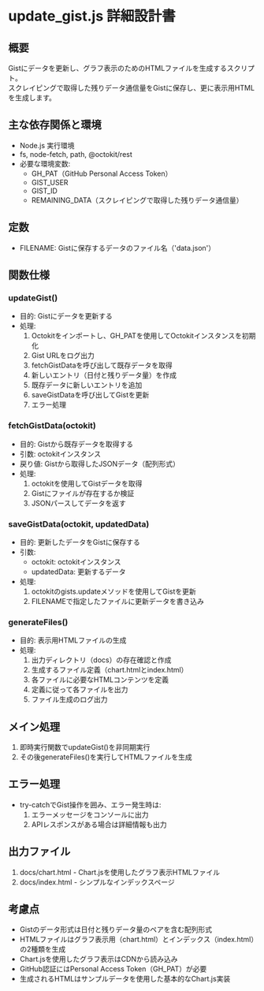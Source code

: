 # update_gist.js 詳細設計書

## 概要
Gistにデータを更新し、グラフ表示のためのHTMLファイルを生成するスクリプト。  
スクレイピングで取得した残りデータ通信量をGistに保存し、更に表示用HTMLを生成します。

## 主な依存関係と環境
- Node.js 実行環境  
- fs, node-fetch, path, @octokit/rest  
- 必要な環境変数:  
  - GH_PAT（GitHub Personal Access Token）
  - GIST_USER
  - GIST_ID
  - REMAINING_DATA（スクレイピングで取得した残りデータ通信量）

## 定数
- FILENAME: Gistに保存するデータのファイル名（'data.json'）

## 関数仕様

### updateGist()
- 目的: Gistにデータを更新する
- 処理:
  1. Octokitをインポートし、GH_PATを使用してOctokitインスタンスを初期化
  2. Gist URLをログ出力
  3. fetchGistDataを呼び出して既存データを取得
  4. 新しいエントリ（日付と残りデータ量）を作成
  5. 既存データに新しいエントリを追加
  6. saveGistDataを呼び出してGistを更新
  7. エラー処理

### fetchGistData(octokit)
- 目的: Gistから既存データを取得する
- 引数: octokitインスタンス
- 戻り値: Gistから取得したJSONデータ（配列形式）
- 処理:
  1. octokitを使用してGistデータを取得
  2. Gistにファイルが存在するか検証
  3. JSONパースしてデータを返す

### saveGistData(octokit, updatedData)
- 目的: 更新したデータをGistに保存する
- 引数: 
  - octokit: octokitインスタンス
  - updatedData: 更新するデータ
- 処理:
  1. octokitのgists.updateメソッドを使用してGistを更新
  2. FILENAMEで指定したファイルに更新データを書き込み

### generateFiles()
- 目的: 表示用HTMLファイルの生成
- 処理:
  1. 出力ディレクトリ（docs）の存在確認と作成
  2. 生成するファイル定義（chart.htmlとindex.html）
  3. 各ファイルに必要なHTMLコンテンツを定義
  4. 定義に従って各ファイルを出力
  5. ファイル生成のログ出力

## メイン処理
1. 即時実行関数でupdateGist()を非同期実行
2. その後generateFiles()を実行してHTMLファイルを生成

## エラー処理
- try-catchでGist操作を囲み、エラー発生時は:
  1. エラーメッセージをコンソールに出力
  2. APIレスポンスがある場合は詳細情報も出力

## 出力ファイル
1. docs/chart.html - Chart.jsを使用したグラフ表示HTMLファイル
2. docs/index.html - シンプルなインデックスページ

## 考慮点
- Gistのデータ形式は日付と残りデータ量のペアを含む配列形式
- HTMLファイルはグラフ表示用（chart.html）とインデックス（index.html）の2種類を生成
- Chart.jsを使用したグラフ表示はCDNから読み込み
- GitHub認証にはPersonal Access Token（GH_PAT）が必要
- 生成されるHTMLはサンプルデータを使用した基本的なChart.js実装